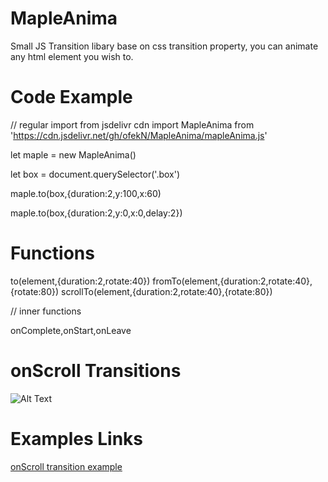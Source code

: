 # MapleAnima
Small JS Transition libary base on css transition property, you can animate any html element you wish to.









# Code Example

// regular import from jsdelivr cdn
import MapleAnima from 'https://cdn.jsdelivr.net/gh/ofekN/MapleAnima/mapleAnima.js'


let maple = new MapleAnima()

let box = document.querySelector('.box')

maple.to(box,{duration:2,y:100,x:60)

maple.to(box,{duration:2,y:0,x:0,delay:2})


# Functions

to(element,{duration:2,rotate:40})
fromTo(element,{duration:2,rotate:40},{rotate:80})
scrollTo(element,{duration:2,rotate:40},{rotate:80})

// inner functions

onComplete,onStart,onLeave


<h1>onScroll Transitions</h1>


![Alt Text](https://media.giphy.com/media/iYjeH7Z3OyY5EKBqBV/giphy.gif)


# Examples Links

<a href="https://codepen.io/OfekNakar/pen/Vwrorxy?editors=1011" target="_blank" >onScroll transition example</a>




